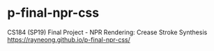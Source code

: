 # p-final-npr-css
CS184 (SP19) Final Project - NPR Rendering: Crease Stroke Synthesis
https://rayneong.github.io/p-final-npr-css/
